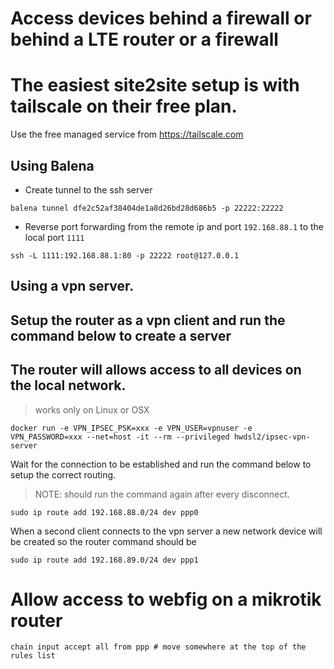 # Access devices behind a firewall or behind a LTE router or a firewall

# The easiest site2site setup is with tailscale on their free plan. 
Use the free managed service from https://tailscale.com

## Using Balena 
 - Create tunnel to the ssh server

```
balena tunnel dfe2c52af38404de1a8d26bd28d686b5 -p 22222:22222
```
 -  Reverse port forwarding from the remote ip and port `192.168.88.1` to the local port `1111`
 
 ```
 ssh -L 1111:192.168.88.1:80 -p 22222 root@127.0.0.1
 ```

## Using a vpn server. 
## Setup the router as a vpn client and run the command below to create a server 
## The router will allows access to all devices on the local network.
> works only on Linux or OSX

```
docker run -e VPN_IPSEC_PSK=xxx -e VPN_USER=vpnuser -e VPN_PASSWORD=xxx --net=host -it --rm --privileged hwdsl2/ipsec-vpn-server
```
Wait for the connection to be established and run the command below to setup the correct routing.
> NOTE: should run the command again after every disconnect.
```
sudo ip route add 192.168.88.0/24 dev ppp0
```
When a second client connects to the vpn server a new network device will be created so the router command should be
```
sudo ip route add 192.168.89.0/24 dev ppp1
```
# Allow access to webfig on a mikrotik router

```
chain input accept all from ppp # move somewhere at the top of the rules list
```
